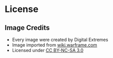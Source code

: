 # License

## Image Credits

- Every image were created by Digital Extremes
- Image imported from [wiki.warframe.com](https://wiki.warframe.com/)
- Licensed under [CC BY-NC-SA 3.0](https://creativecommons.org/licenses/by-nc-sa/3.0/)

